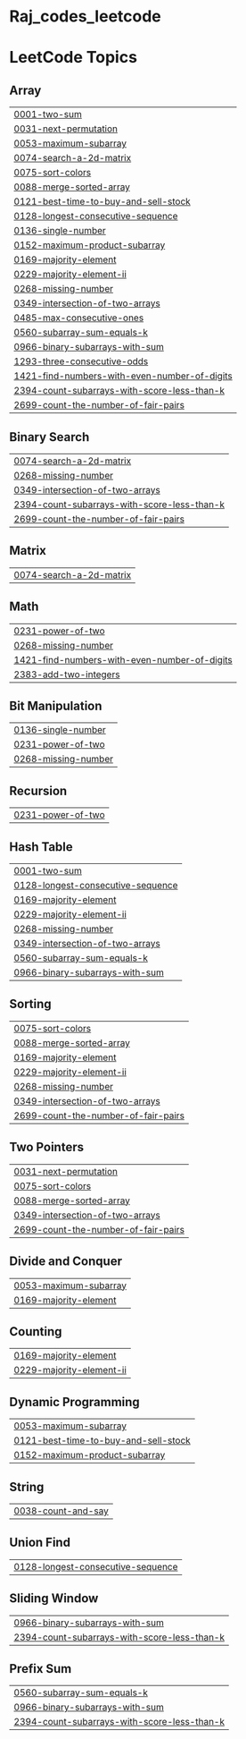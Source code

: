 # Raj_codes_leetcode
<!---LeetCode Topics Start-->
# LeetCode Topics
## Array
|  |
| ------- |
| [0001-two-sum](https://github.com/RajSen17/Raj_codes_leetcode/tree/master/0001-two-sum) |
| [0031-next-permutation](https://github.com/RajSen17/Raj_codes_leetcode/tree/master/0031-next-permutation) |
| [0053-maximum-subarray](https://github.com/RajSen17/Raj_codes_leetcode/tree/master/0053-maximum-subarray) |
| [0074-search-a-2d-matrix](https://github.com/RajSen17/Raj_codes_leetcode/tree/master/0074-search-a-2d-matrix) |
| [0075-sort-colors](https://github.com/RajSen17/Raj_codes_leetcode/tree/master/0075-sort-colors) |
| [0088-merge-sorted-array](https://github.com/RajSen17/Raj_codes_leetcode/tree/master/0088-merge-sorted-array) |
| [0121-best-time-to-buy-and-sell-stock](https://github.com/RajSen17/Raj_codes_leetcode/tree/master/0121-best-time-to-buy-and-sell-stock) |
| [0128-longest-consecutive-sequence](https://github.com/RajSen17/Raj_codes_leetcode/tree/master/0128-longest-consecutive-sequence) |
| [0136-single-number](https://github.com/RajSen17/Raj_codes_leetcode/tree/master/0136-single-number) |
| [0152-maximum-product-subarray](https://github.com/RajSen17/Raj_codes_leetcode/tree/master/0152-maximum-product-subarray) |
| [0169-majority-element](https://github.com/RajSen17/Raj_codes_leetcode/tree/master/0169-majority-element) |
| [0229-majority-element-ii](https://github.com/RajSen17/Raj_codes_leetcode/tree/master/0229-majority-element-ii) |
| [0268-missing-number](https://github.com/RajSen17/Raj_codes_leetcode/tree/master/0268-missing-number) |
| [0349-intersection-of-two-arrays](https://github.com/RajSen17/Raj_codes_leetcode/tree/master/0349-intersection-of-two-arrays) |
| [0485-max-consecutive-ones](https://github.com/RajSen17/Raj_codes_leetcode/tree/master/0485-max-consecutive-ones) |
| [0560-subarray-sum-equals-k](https://github.com/RajSen17/Raj_codes_leetcode/tree/master/0560-subarray-sum-equals-k) |
| [0966-binary-subarrays-with-sum](https://github.com/RajSen17/Raj_codes_leetcode/tree/master/0966-binary-subarrays-with-sum) |
| [1293-three-consecutive-odds](https://github.com/RajSen17/Raj_codes_leetcode/tree/master/1293-three-consecutive-odds) |
| [1421-find-numbers-with-even-number-of-digits](https://github.com/RajSen17/Raj_codes_leetcode/tree/master/1421-find-numbers-with-even-number-of-digits) |
| [2394-count-subarrays-with-score-less-than-k](https://github.com/RajSen17/Raj_codes_leetcode/tree/master/2394-count-subarrays-with-score-less-than-k) |
| [2699-count-the-number-of-fair-pairs](https://github.com/RajSen17/Raj_codes_leetcode/tree/master/2699-count-the-number-of-fair-pairs) |
## Binary Search
|  |
| ------- |
| [0074-search-a-2d-matrix](https://github.com/RajSen17/Raj_codes_leetcode/tree/master/0074-search-a-2d-matrix) |
| [0268-missing-number](https://github.com/RajSen17/Raj_codes_leetcode/tree/master/0268-missing-number) |
| [0349-intersection-of-two-arrays](https://github.com/RajSen17/Raj_codes_leetcode/tree/master/0349-intersection-of-two-arrays) |
| [2394-count-subarrays-with-score-less-than-k](https://github.com/RajSen17/Raj_codes_leetcode/tree/master/2394-count-subarrays-with-score-less-than-k) |
| [2699-count-the-number-of-fair-pairs](https://github.com/RajSen17/Raj_codes_leetcode/tree/master/2699-count-the-number-of-fair-pairs) |
## Matrix
|  |
| ------- |
| [0074-search-a-2d-matrix](https://github.com/RajSen17/Raj_codes_leetcode/tree/master/0074-search-a-2d-matrix) |
## Math
|  |
| ------- |
| [0231-power-of-two](https://github.com/RajSen17/Raj_codes_leetcode/tree/master/0231-power-of-two) |
| [0268-missing-number](https://github.com/RajSen17/Raj_codes_leetcode/tree/master/0268-missing-number) |
| [1421-find-numbers-with-even-number-of-digits](https://github.com/RajSen17/Raj_codes_leetcode/tree/master/1421-find-numbers-with-even-number-of-digits) |
| [2383-add-two-integers](https://github.com/RajSen17/Raj_codes_leetcode/tree/master/2383-add-two-integers) |
## Bit Manipulation
|  |
| ------- |
| [0136-single-number](https://github.com/RajSen17/Raj_codes_leetcode/tree/master/0136-single-number) |
| [0231-power-of-two](https://github.com/RajSen17/Raj_codes_leetcode/tree/master/0231-power-of-two) |
| [0268-missing-number](https://github.com/RajSen17/Raj_codes_leetcode/tree/master/0268-missing-number) |
## Recursion
|  |
| ------- |
| [0231-power-of-two](https://github.com/RajSen17/Raj_codes_leetcode/tree/master/0231-power-of-two) |
## Hash Table
|  |
| ------- |
| [0001-two-sum](https://github.com/RajSen17/Raj_codes_leetcode/tree/master/0001-two-sum) |
| [0128-longest-consecutive-sequence](https://github.com/RajSen17/Raj_codes_leetcode/tree/master/0128-longest-consecutive-sequence) |
| [0169-majority-element](https://github.com/RajSen17/Raj_codes_leetcode/tree/master/0169-majority-element) |
| [0229-majority-element-ii](https://github.com/RajSen17/Raj_codes_leetcode/tree/master/0229-majority-element-ii) |
| [0268-missing-number](https://github.com/RajSen17/Raj_codes_leetcode/tree/master/0268-missing-number) |
| [0349-intersection-of-two-arrays](https://github.com/RajSen17/Raj_codes_leetcode/tree/master/0349-intersection-of-two-arrays) |
| [0560-subarray-sum-equals-k](https://github.com/RajSen17/Raj_codes_leetcode/tree/master/0560-subarray-sum-equals-k) |
| [0966-binary-subarrays-with-sum](https://github.com/RajSen17/Raj_codes_leetcode/tree/master/0966-binary-subarrays-with-sum) |
## Sorting
|  |
| ------- |
| [0075-sort-colors](https://github.com/RajSen17/Raj_codes_leetcode/tree/master/0075-sort-colors) |
| [0088-merge-sorted-array](https://github.com/RajSen17/Raj_codes_leetcode/tree/master/0088-merge-sorted-array) |
| [0169-majority-element](https://github.com/RajSen17/Raj_codes_leetcode/tree/master/0169-majority-element) |
| [0229-majority-element-ii](https://github.com/RajSen17/Raj_codes_leetcode/tree/master/0229-majority-element-ii) |
| [0268-missing-number](https://github.com/RajSen17/Raj_codes_leetcode/tree/master/0268-missing-number) |
| [0349-intersection-of-two-arrays](https://github.com/RajSen17/Raj_codes_leetcode/tree/master/0349-intersection-of-two-arrays) |
| [2699-count-the-number-of-fair-pairs](https://github.com/RajSen17/Raj_codes_leetcode/tree/master/2699-count-the-number-of-fair-pairs) |
## Two Pointers
|  |
| ------- |
| [0031-next-permutation](https://github.com/RajSen17/Raj_codes_leetcode/tree/master/0031-next-permutation) |
| [0075-sort-colors](https://github.com/RajSen17/Raj_codes_leetcode/tree/master/0075-sort-colors) |
| [0088-merge-sorted-array](https://github.com/RajSen17/Raj_codes_leetcode/tree/master/0088-merge-sorted-array) |
| [0349-intersection-of-two-arrays](https://github.com/RajSen17/Raj_codes_leetcode/tree/master/0349-intersection-of-two-arrays) |
| [2699-count-the-number-of-fair-pairs](https://github.com/RajSen17/Raj_codes_leetcode/tree/master/2699-count-the-number-of-fair-pairs) |
## Divide and Conquer
|  |
| ------- |
| [0053-maximum-subarray](https://github.com/RajSen17/Raj_codes_leetcode/tree/master/0053-maximum-subarray) |
| [0169-majority-element](https://github.com/RajSen17/Raj_codes_leetcode/tree/master/0169-majority-element) |
## Counting
|  |
| ------- |
| [0169-majority-element](https://github.com/RajSen17/Raj_codes_leetcode/tree/master/0169-majority-element) |
| [0229-majority-element-ii](https://github.com/RajSen17/Raj_codes_leetcode/tree/master/0229-majority-element-ii) |
## Dynamic Programming
|  |
| ------- |
| [0053-maximum-subarray](https://github.com/RajSen17/Raj_codes_leetcode/tree/master/0053-maximum-subarray) |
| [0121-best-time-to-buy-and-sell-stock](https://github.com/RajSen17/Raj_codes_leetcode/tree/master/0121-best-time-to-buy-and-sell-stock) |
| [0152-maximum-product-subarray](https://github.com/RajSen17/Raj_codes_leetcode/tree/master/0152-maximum-product-subarray) |
## String
|  |
| ------- |
| [0038-count-and-say](https://github.com/RajSen17/Raj_codes_leetcode/tree/master/0038-count-and-say) |
## Union Find
|  |
| ------- |
| [0128-longest-consecutive-sequence](https://github.com/RajSen17/Raj_codes_leetcode/tree/master/0128-longest-consecutive-sequence) |
## Sliding Window
|  |
| ------- |
| [0966-binary-subarrays-with-sum](https://github.com/RajSen17/Raj_codes_leetcode/tree/master/0966-binary-subarrays-with-sum) |
| [2394-count-subarrays-with-score-less-than-k](https://github.com/RajSen17/Raj_codes_leetcode/tree/master/2394-count-subarrays-with-score-less-than-k) |
## Prefix Sum
|  |
| ------- |
| [0560-subarray-sum-equals-k](https://github.com/RajSen17/Raj_codes_leetcode/tree/master/0560-subarray-sum-equals-k) |
| [0966-binary-subarrays-with-sum](https://github.com/RajSen17/Raj_codes_leetcode/tree/master/0966-binary-subarrays-with-sum) |
| [2394-count-subarrays-with-score-less-than-k](https://github.com/RajSen17/Raj_codes_leetcode/tree/master/2394-count-subarrays-with-score-less-than-k) |
<!---LeetCode Topics End-->